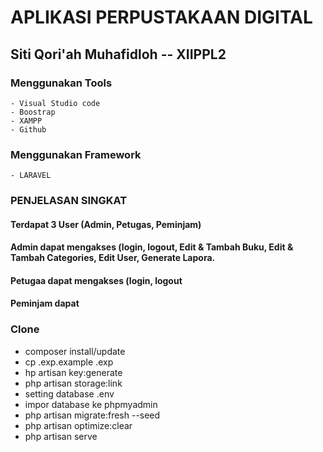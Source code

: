 # APLIKASI PERPUSTAKAAN DIGITAL
## Siti Qori'ah Muhafidloh  --  XIIPPL2

### Menggunakan Tools
    - Visual Studio code
    - Boostrap
    - XAMPP
    - Github
    
### Menggunakan Framework
    - LARAVEL

### PENJELASAN SINGKAT

#### Terdapat 3 User (Admin, Petugas, Peminjam) 
#### Admin dapat mengakses (login, logout, Edit & Tambah Buku, Edit & Tambah Categories, Edit User, Generate Lapora. 
#### Petugaa dapat mengakses (login, logout
#### Peminjam dapat



###   Clone 
   - composer install/update
   - cp .exp.example .exp
   - hp artisan key:generate
   - php artisan storage:link
   - setting database .env
   - impor database ke phpmyadmin
   - php artisan migrate:fresh --seed
   - php artisan optimize:clear
   - php artisan serve
